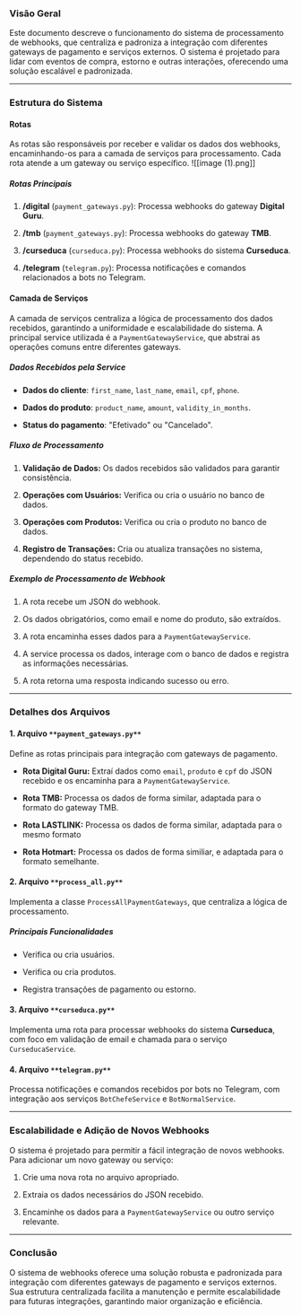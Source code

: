 ### **Visão Geral**

Este documento descreve o funcionamento do sistema de processamento de webhooks, que centraliza e padroniza a integração com diferentes gateways de pagamento e serviços externos. O sistema é projetado para lidar com eventos de compra, estorno e outras interações, oferecendo uma solução escalável e padronizada.

---

### **Estrutura do Sistema**

#### **Rotas**

As rotas são responsáveis por receber e validar os dados dos webhooks, encaminhando-os para a camada de serviços para processamento. Cada rota atende a um gateway ou serviço específico.
![[image (1).png]]

##### **Rotas Principais**

1. **/digital** (`payment_gateways.py`): Processa webhooks do gateway **Digital Guru**.

2. **/tmb** (`payment_gateways.py`): Processa webhooks do gateway **TMB**.

3. **/curseduca** (`curseduca.py`): Processa webhooks do sistema **Curseduca**.

4. **/telegram** (`telegram.py`): Processa notificações e comandos relacionados a bots no Telegram.

#### **Camada de Serviços**

A camada de serviços centraliza a lógica de processamento dos dados recebidos, garantindo a uniformidade e escalabilidade do sistema. A principal service utilizada é a `PaymentGatewayService`, que abstrai as operações comuns entre diferentes gateways.

##### **Dados Recebidos pela Service**

- **Dados do cliente**: `first_name`, `last_name`, `email`, `cpf`, `phone`.

- **Dados do produto**: `product_name`, `amount`, `validity_in_months`.

- **Status do pagamento**: "Efetivado" ou "Cancelado".

##### **Fluxo de Processamento**

1. **Validação de Dados:** Os dados recebidos são validados para garantir consistência.

2. **Operações com Usuários:** Verifica ou cria o usuário no banco de dados.

3. **Operações com Produtos:** Verifica ou cria o produto no banco de dados.

4. **Registro de Transações:** Cria ou atualiza transações no sistema, dependendo do status recebido.

##### **Exemplo de Processamento de Webhook**

1. A rota recebe um JSON do webhook.

2. Os dados obrigatórios, como email e nome do produto, são extraídos.

3. A rota encaminha esses dados para a `PaymentGatewayService`.

4. A service processa os dados, interage com o banco de dados e registra as informações necessárias.

5. A rota retorna uma resposta indicando sucesso ou erro.

---

### **Detalhes dos Arquivos**

#### **1. Arquivo** `**payment_gateways.py**`

Define as rotas principais para integração com gateways de pagamento.

- **Rota Digital Guru:** Extraí dados como `email`, `produto` e `cpf` do JSON recebido e os encaminha para a `PaymentGatewayService`.

- **Rota TMB:** Processa os dados de forma similar, adaptada para o formato do gateway TMB.

- **Rota LASTLINK:** Processa os dados de forma similar, adaptada para o mesmo formato

- **Rota Hotmart:** Processa os dados de forma similiar, e adaptada para o formato semelhante.

#### **2. Arquivo** `**process_all.py**`

Implementa a classe `ProcessAllPaymentGateways`, que centraliza a lógica de processamento.

##### **Principais Funcionalidades**

- Verifica ou cria usuários.

- Verifica ou cria produtos.

- Registra transações de pagamento ou estorno.

#### **3. Arquivo** `**curseduca.py**`

Implementa uma rota para processar webhooks do sistema **Curseduca**, com foco em validação de email e chamada para o serviço `CurseducaService`.

#### **4. Arquivo** `**telegram.py**`

Processa notificações e comandos recebidos por bots no Telegram, com integração aos serviços `BotChefeService` e `BotNormalService`.

---

### **Escalabilidade e Adição de Novos Webhooks**

O sistema é projetado para permitir a fácil integração de novos webhooks. Para adicionar um novo gateway ou serviço:

1. Crie uma nova rota no arquivo apropriado.

2. Extraia os dados necessários do JSON recebido.

3. Encaminhe os dados para a `PaymentGatewayService` ou outro serviço relevante.

---

### **Conclusão**

O sistema de webhooks oferece uma solução robusta e padronizada para integração com diferentes gateways de pagamento e serviços externos. Sua estrutura centralizada facilita a manutenção e permite escalabilidade para futuras integrações, garantindo maior organização e eficiência.
